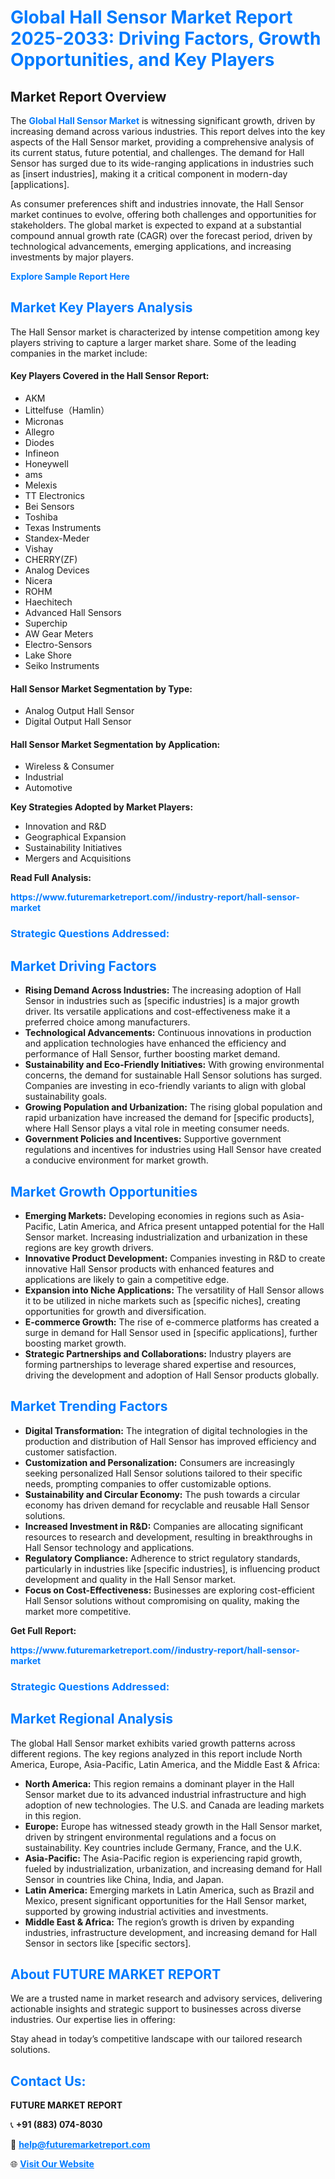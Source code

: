 <h1 style="color: #007BFF;">Global Hall Sensor Market Report 2025-2033: Driving Factors, Growth Opportunities, and Key Players</h1>

<section id="overview">
<h2>Market Report Overview</h2>
<p>The <a href="https://www.futuremarketreport.com//industry-report/hall-sensor-market" style="color: #007BFF; text-decoration: none;"><strong>Global Hall Sensor Market</strong></a> is witnessing significant growth, driven by increasing demand across various industries. This report delves into the key aspects of the Hall Sensor market, providing a comprehensive analysis of its current status, future potential, and challenges. The demand for Hall Sensor has surged due to its wide-ranging applications in industries such as [insert industries], making it a critical component in modern-day [applications].</p>
<p>As consumer preferences shift and industries innovate, the Hall Sensor market continues to evolve, offering both challenges and opportunities for stakeholders. The global market is expected to expand at a substantial compound annual growth rate (CAGR) over the forecast period, driven by technological advancements, emerging applications, and increasing investments by major players.</p>
</section>

<section id="overview">
<p><a href="https://www.futuremarketreport.com//request-sample/reportId=82611" style="color: #007BFF; text-decoration: none;"><strong>Explore Sample Report Here</strong></a></p>
</section>

<section id="key-players">
<h2 style="color: #007BFF;">Market Key Players Analysis</h2>
<p>The Hall Sensor market is characterized by intense competition among key players striving to capture a larger market share. Some of the leading companies in the market include:</p>
<h4>Key Players Covered in the Hall Sensor Report:</h4>
<ul><li>AKM</li><li>Littelfuse（Hamlin）</li><li>Micronas</li><li>Allegro</li><li>Diodes</li><li>Infineon</li><li>Honeywell</li><li>ams</li><li>Melexis</li><li>TT Electronics</li><li>Bei Sensors</li><li>Toshiba</li><li>Texas Instruments</li><li>Standex-Meder</li><li>Vishay</li><li>CHERRY(ZF)</li><li>Analog Devices</li><li>Nicera</li><li>ROHM</li><li>Haechitech</li><li>Advanced Hall Sensors</li><li>Superchip</li><li>AW Gear Meters</li><li>Electro-Sensors</li><li>Lake Shore</li><li>Seiko Instruments</li></ul>
<h4>Hall Sensor Market Segmentation by Type:</h4>
<ul><li>Analog Output Hall Sensor</li><li>Digital Output Hall Sensor</li></ul>

<h4>Hall Sensor Market Segmentation by Application:</h4>
<ul><li>Wireless &amp; Consumer</li><li>Industrial</li><li>Automotive</li></ul>
<p><strong>Key Strategies Adopted by Market Players:</strong></p>
<ul>
<li>Innovation and R&D</li>
<li>Geographical Expansion</li>
<li>Sustainability Initiatives</li>
<li>Mergers and Acquisitions</li>
</ul>
</section>

<section>
<p><strong>Read Full Analysis: </strong></p><a href="https://www.futuremarketreport.com//industry-report/hall-sensor-market" style="color: #007BFF; text-decoration: none;"><strong>https://www.futuremarketreport.com//industry-report/hall-sensor-market</strong></a>
<h3 style="color: #007BFF;">Strategic Questions Addressed:</h3>
</section>

<section id="driving-factors">
<h2 style="color: #007BFF;">Market Driving Factors</h2>
<ul>
<li><strong>Rising Demand Across Industries:</strong> The increasing adoption of Hall Sensor in industries such as [specific industries] is a major growth driver. Its versatile applications and cost-effectiveness make it a preferred choice among manufacturers.</li>
<li><strong>Technological Advancements:</strong> Continuous innovations in production and application technologies have enhanced the efficiency and performance of Hall Sensor, further boosting market demand.</li>
<li><strong>Sustainability and Eco-Friendly Initiatives:</strong> With growing environmental concerns, the demand for sustainable Hall Sensor solutions has surged. Companies are investing in eco-friendly variants to align with global sustainability goals.</li>
<li><strong>Growing Population and Urbanization:</strong> The rising global population and rapid urbanization have increased the demand for [specific products], where Hall Sensor plays a vital role in meeting consumer needs.</li>
<li><strong>Government Policies and Incentives:</strong> Supportive government regulations and incentives for industries using Hall Sensor have created a conducive environment for market growth.</li>
</ul>
</section>

<section id="growth-opportunities">
<h2 style="color: #007BFF;">Market Growth Opportunities</h2>
<ul>
<li><strong>Emerging Markets:</strong> Developing economies in regions such as Asia-Pacific, Latin America, and Africa present untapped potential for the Hall Sensor market. Increasing industrialization and urbanization in these regions are key growth drivers.</li>
<li><strong>Innovative Product Development:</strong> Companies investing in R&D to create innovative Hall Sensor products with enhanced features and applications are likely to gain a competitive edge.</li>
<li><strong>Expansion into Niche Applications:</strong> The versatility of Hall Sensor allows it to be utilized in niche markets such as [specific niches], creating opportunities for growth and diversification.</li>
<li><strong>E-commerce Growth:</strong> The rise of e-commerce platforms has created a surge in demand for Hall Sensor used in [specific applications], further boosting market growth.</li>
<li><strong>Strategic Partnerships and Collaborations:</strong> Industry players are forming partnerships to leverage shared expertise and resources, driving the development and adoption of Hall Sensor products globally.</li>
</ul>
</section>

<section id="trending-factors">
<h2 style="color: #007BFF;">Market Trending Factors</h2>
<ul>
<li><strong>Digital Transformation:</strong> The integration of digital technologies in the production and distribution of Hall Sensor has improved efficiency and customer satisfaction.</li>
<li><strong>Customization and Personalization:</strong> Consumers are increasingly seeking personalized Hall Sensor solutions tailored to their specific needs, prompting companies to offer customizable options.</li>
<li><strong>Sustainability and Circular Economy:</strong> The push towards a circular economy has driven demand for recyclable and reusable Hall Sensor solutions.</li>
<li><strong>Increased Investment in R&D:</strong> Companies are allocating significant resources to research and development, resulting in breakthroughs in Hall Sensor technology and applications.</li>
<li><strong>Regulatory Compliance:</strong> Adherence to strict regulatory standards, particularly in industries like [specific industries], is influencing product development and quality in the Hall Sensor market.</li>
<li><strong>Focus on Cost-Effectiveness:</strong> Businesses are exploring cost-efficient Hall Sensor solutions without compromising on quality, making the market more competitive.</li>
</ul>
</section>

<section>
<p><strong>Get Full Report: </strong></p><a href="https://www.futuremarketreport.com//industry-report/hall-sensor-market" style="color: #007BFF; text-decoration: none;"><strong>https://www.futuremarketreport.com//industry-report/hall-sensor-market</strong></a>
<h3 style="color: #007BFF;">Strategic Questions Addressed:</h3>
</section>


<section id="regional-analysis">
<h2 style="color: #007BFF;">Market Regional Analysis</h2>
<p>The global Hall Sensor market exhibits varied growth patterns across different regions. The key regions analyzed in this report include North America, Europe, Asia-Pacific, Latin America, and the Middle East & Africa:</p>
<ul>
<li><strong>North America:</strong> This region remains a dominant player in the Hall Sensor market due to its advanced industrial infrastructure and high adoption of new technologies. The U.S. and Canada are leading markets in this region.</li>
<li><strong>Europe:</strong> Europe has witnessed steady growth in the Hall Sensor market, driven by stringent environmental regulations and a focus on sustainability. Key countries include Germany, France, and the U.K.</li>
<li><strong>Asia-Pacific:</strong> The Asia-Pacific region is experiencing rapid growth, fueled by industrialization, urbanization, and increasing demand for Hall Sensor in countries like China, India, and Japan.</li>
<li><strong>Latin America:</strong> Emerging markets in Latin America, such as Brazil and Mexico, present significant opportunities for the Hall Sensor market, supported by growing industrial activities and investments.</li>
<li><strong>Middle East & Africa:</strong> The region’s growth is driven by expanding industries, infrastructure development, and increasing demand for Hall Sensor in sectors like [specific sectors].</li>
</ul>
</section>

<footer>
<h2 style="color: #007BFF;">About FUTURE MARKET REPORT</h2>
<p>We are a trusted name in market research and advisory services, delivering actionable insights and strategic support to businesses across diverse industries. Our expertise lies in offering:</p>

<p>Stay ahead in today’s competitive landscape with our tailored research solutions.</p>

<h2 style="color: #007BFF;">Contact Us:</h2>
<p><strong>FUTURE MARKET REPORT</strong></p>
<p>📞 <strong>+91 (883) 074-8030</strong></p>
<p>📧 <strong><a href="mailto:help@futuremarketreport.com" style="color: #007BFF;">help@futuremarketreport.com</a></strong></p>
<p>🌐 <strong><a href="https://www.futuremarketreport.com/" style="color: #007BFF;">Visit Our Website</a></strong></p>
</footer>